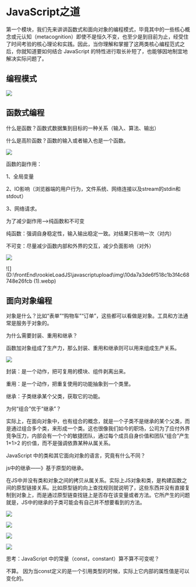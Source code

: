 # JavaScript之道

第一个模块，我们先来讲讲函数式和面向对象的编程模式，毕竟其中的一些核心概念或元认知（metacognition）即使不是恒久不变，也至少是到目前为止，经受住了时间考验的核心理论和实践。因此，当你理解和掌握了这两类核心编程范式之后，你就知道要如何结合 JavaScript 的特性进行取长补短了，也能够因地制宜地解决实际问题了。

## 编程模式

![](D:\frontEnd\rookieLoadJS\javascriptupload\img\8b03bea0b1578372311923c81053e26d.webp)

## 函数式编程



什么是函数？函数式数据集到目标的一种关系（输入、算法、输出）

什么是高阶函数？函数的输入或者输入也是一个函数。

![](D:\frontEnd\rookieLoadJS\javascriptupload\img\8d6e82514b0acf5794d7a4b162806160.webp)

函数的副作用：

1、全局变量 

 2、IO影响（浏览器端的用户行为，文件系统、网络连接以及stream的stdin和stdout）  

3、网络请求。

为了减少副作用——>纯函数和不可变

纯函数：强调自身稳定性，输入输出稳定一致。对结果只影响一次（对内）

不可变：尽量减少函数内部和外界的交互，减少负面影响（对外）

![](D:\frontEnd\rookieLoadJS\javascriptupload\img\668060b8cfdf2dd6569975d96e9ef2ed.webp)

![](D:\frontEnd\rookieLoadJS\javascriptupload\img\10da7a3de6f518c1b3f4c68748e26fcb (1).webp)

## 面向对象编程



对象是什么？比如“表单”“购物车”“订单”，这些都可以看做是对象。工具和方法通常是服务于对象的。



为什么需要封装、重用和继承？

函数加对象组成了生产力，那么封装、重用和继承则可以用来组成生产关系。

![](D:\frontEnd\rookieLoadJS\javascriptupload\img\d243d2785c92e59e77c6dbae579b4a0f.webp)

封装：是一个动作，把可复用的模块、组件剥离出来。

重用：是一个动作，把重复使用的功能抽象到一个类里。

继承：子类继承某个父类，获取它的功能。



为何“组合”优于“继承”？

实际上，在面向对象中，也有组合的概念，就是一个子类不是继承的某个父类，而是通过组合多个类，来形成一个类。这也很像我们如今的职场，公司为了应付外界竞争压力，内部会有一个个的敏捷团队，通过每个成员自身价值和团队“组合”产生 1+1>2 的价值，而不是强调依靠某种从属关系。



JavaScript 中的类和其它面向对象的语言，究竟有什么不同？

js中的继承——》基于原型的继承。

在JS中并没有类和对象之间的拷贝从属关系。实际上JS对象和类，是构建函数之间的原型链接关系。比如原型链的向上查找规则就说明了，这些东西并没有直接复制到对象上，而是通过原型链查找链上是否存在该变量或者方法。它所产生的问题就是，JS中的继承的子类可能会有自己并不想要看到的方法。

![](D:\frontEnd\rookieLoadJS\javascriptupload\img\d243d2785c92e59e77c6dbae579b4a0f.webp)

![](D:\frontEnd\rookieLoadJS\javascriptupload\img\a3f82ea686a9022fa2a5c4d22f22c45d.webp)

![](D:\frontEnd\rookieLoadJS\javascriptupload\img\d243d2785c92e59e77c6dbae579b4a0f.webp)

![](D:\frontEnd\rookieLoadJS\javascriptupload\img\f9173ef0176ecyy13f2d744bf978e8c0.webp)



思考：JavaScript 中的常量（const，constant）算不算不可变呢？

不算。 因为当const定义的是一个引用类型的时候，实际上它内部的属性值是可以变化的。